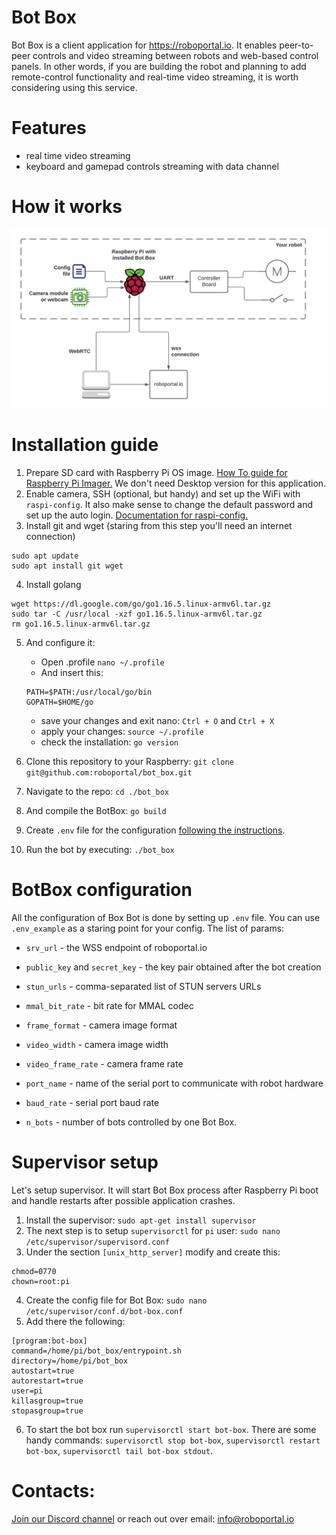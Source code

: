 # Bot Box

Bot Box is a client application for https://roboportal.io.
It enables peer-to-peer controls and video streaming between robots and web-based control panels. In other words, if you are building the robot and planning to add remote-control functionality and real-time video streaming, it is worth considering using this service.

# Features

- real time video streaming
- keyboard and gamepad controls streaming with data channel

# How it works

![System diagram](./doc/system_diagram.png)

# Installation guide

1. Prepare SD card with Raspberry Pi OS image. [How To guide for Raspberry Pi Imager.](https://www.youtube.com/watch?v=ntaXWS8Lk34) We don't need Desktop version for this application.
2. Enable camera, SSH (optional, but handy) and set up the WiFi with `raspi-config`. It also make sense to change the default password and set up the auto login. [ Documentation for raspi-config.](https://www.raspberrypi.org/documentation/configuration/raspi-config.md)
3. Install git and wget (staring from this step you'll need an internet connection)
  ```
  sudo apt update
  sudo apt install git wget
  ```
4. Install golang
  ```
  wget https://dl.google.com/go/go1.16.5.linux-armv6l.tar.gz
  sudo tar -C /usr/local -xzf go1.16.5.linux-armv6l.tar.gz
  rm go1.16.5.linux-armv6l.tar.gz
  ```
  
5. And configure it:
    - Open .profile `nano ~/.profile`
    - And insert this:
    ```
    PATH=$PATH:/usr/local/go/bin
    GOPATH=$HOME/go
    ```
    - save your changes and exit nano: `Ctrl + O` and `Ctrl + X`
    - apply your changes: `source ~/.profile`
    - check the installation: `go version`
   
6. Clone this repository to your Raspberry:
   `git clone git@github.com:roboportal/bot_box.git`

7. Navigate to the repo: `cd ./bot_box`
8. And compile the BotBox: `go build`
9. Create `.env` file for the configuration [following the instructions](#botbox-configuration).
10. Run the bot by executing: `./bot_box`

# BotBox configuration

All the configuration of Box Bot is done by setting up `.env` file. You can use `.env_example` as a staring point for your config.
The list of params:
- `srv_url` - the WSS endpoint of roboportal.io
- `public_key` and `secret_key` - the key pair obtained after the bot creation
- `stun_urls` - comma-separated list of STUN servers URLs 
- `mmal_bit_rate` - bit rate for MMAL codec
- `frame_format` - camera image format
- `video_width` - camera image width
- `video_frame_rate` - camera frame rate

- `port_name` - name of the serial port to communicate with robot hardware
- `baud_rate` - serial port baud rate

- `n_bots` - number of bots controlled by one Bot Box.

# Supervisor setup

Let's setup supervisor. It will start Bot Box process after Raspberry Pi boot and handle restarts after possible application crashes.

1. Install the supervisor: `sudo apt-get install supervisor`
2. The next step is to setup `supervisorctl` for `pi` user: `sudo nano /etc/supervisor/supervisord.conf` 
3. Under the section `[unix_http_server]` modify and create this:
  ```
  chmod=0770
  chown=root:pi
  ```
4. Create the config file for Bot Box: `sudo nano /etc/supervisor/conf.d/bot-box.conf`
5. Add there the following:
  ```
  [program:bot-box]
  command=/home/pi/bot_box/entrypoint.sh
  directory=/home/pi/bot_box
  autostart=true
  autorestart=true
  user=pi
  killasgroup=true
  stopasgroup=true
  ```
6. To start the bot box run `supervisorctl start bot-box`. There are some handy commands: `supervisorctl stop bot-box`, `supervisorctl restart bot-box`, `supervisorctl tail bot-box stdout`.

# Contacts:

[Join our Discord channel](https://discord.gg/WeAahmwMMv) or reach out over email: info@roboportal.io
